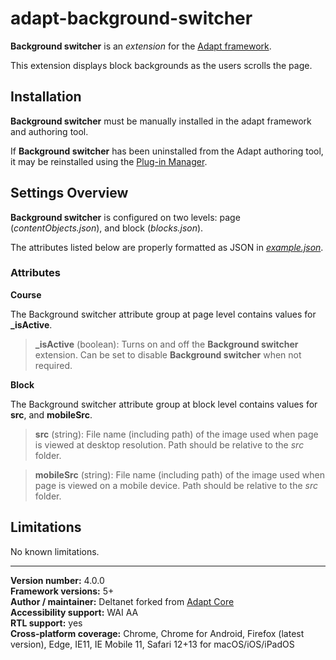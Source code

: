# adapt-background-switcher  

**Background switcher** is an *extension* for the [Adapt framework](https://github.com/adaptlearning/adapt_framework).  

This extension displays block backgrounds as the users scrolls the page.  

## Installation

**Background switcher** must be manually installed in the adapt framework and authoring tool.

If **Background switcher** has been uninstalled from the Adapt authoring tool, it may be reinstalled using the [Plug-in Manager](https://github.com/deltanet/adapt_authoring/wiki/Plugin-Manager).  

## Settings Overview

**Background switcher** is configured on two levels: page (*contentObjects.json*), and block (*blocks.json*).

The attributes listed below are properly formatted as JSON in [*example.json*](https://github.com/deltanet/adapt-background-switcher/blob/master/example.json).  

### Attributes

**Course**

The Background switcher attribute group at page level contains values for **_isActive**.

>**_isActive** (boolean):  Turns on and off the **Background switcher** extension. Can be set to disable **Background switcher** when not required.  

**Block**

The Background switcher attribute group at block level contains values for **src**, and **mobileSrc**.  

>**src** (string): File name (including path) of the image used when page is viewed at desktop resolution. Path should be relative to the *src* folder.  

>**mobileSrc** (string): File name (including path) of the image used when page is viewed on a mobile device. Path should be relative to the *src* folder.  

## Limitations

No known limitations.  

----------------------------
**Version number:**  4.0.0  
**Framework versions:** 5+  
**Author / maintainer:** Deltanet forked from [Adapt Core](https://github.com/cgkineo/adapt-background-switcher)    
**Accessibility support:** WAI AA   
**RTL support:** yes  
**Cross-platform coverage:** Chrome, Chrome for Android, Firefox (latest version), Edge, IE11, IE Mobile 11, Safari 12+13 for macOS/iOS/iPadOS  
